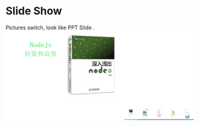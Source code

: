# Slide Show
Pictures switch, look like PPT Slide .
![](https://github.com/yxfanxiao/myFrontEndDemo/raw/master/slideshow/screenshot1.png)
